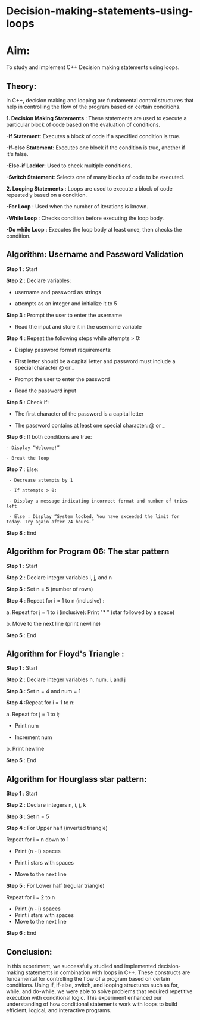 # Decision-making-statements-using-loops

# Aim: 
To study and implement C++ Decision making statements using loops.

## Theory:

In C++, decision making and looping are fundamental control structures that help in controlling the flow of the program based on certain conditions.

**1. Decision Making Statements** : 
These statements are used to execute a particular block of code based on the evaluation of conditions.

**-If Statement**: Executes a block of code if a specified condition is true.

**-If-else Statement**: Executes one block if the condition is true, another if it's false.

**-Else-if Ladder**: Used to check multiple conditions.

**-Switch Statement**: Selects one of many blocks of code to be executed.

**2. Looping Statements** :
Loops are used to execute a block of code repeatedly based on a condition.

**-For Loop** : Used when the number of iterations is known.

**-While Loop** : Checks condition before executing the loop body.

**-Do while Loop** : Executes the loop body at least once, then checks the condition.

## Algorithm: Username and Password Validation

**Step 1** : Start

**Step 2** : Declare variables:
 - username and password as strings

 - attempts as an integer and initialize it to 5

**Step 3** : Prompt the user to enter the username

  - Read the input and store it in the username variable

**Step 4** : Repeat the following steps while attempts > 0:

  - Display password format requirements:

  - First letter should be a capital letter and password must include a special character @ or _

  - Prompt the user to enter the password

  - Read the password input

**Step 5** : Check if:

   - The first character of the password is a capital letter

   - The password contains at least one special character: @ or _

**Step 6** : If both conditions are true:

    - Display “Welcome!”

    - Break the loop

**Step 7** : Else:

     - Decrease attempts by 1

     - If attempts > 0:

     - Display a message indicating incorrect format and number of tries left

     - Else : Display “System locked. You have exceeded the limit for today. Try again after 24 hours.”

**Step 8** : End

## Algorithm for Program 06: The star pattern

**Step 1** : Start

**Step 2** : Declare integer variables i, j, and n

**Step 3** : Set n = 5 (number of rows)

**Step 4** : Repeat for i = 1 to n (inclusive) :
  
   
   a. Repeat for j = 1 to i (inclusive): Print "* " (star followed by a space)
  
   
   b. Move to the next line (print newline)

**Step 5** : End

## Algorithm for Floyd's Triangle :

**Step 1** : Start

**Step 2** : Declare integer variables n, num, i, and j

**Step 3** : Set n = 4 and num = 1

**Step 4** :Repeat for i = 1 to n:
   

a. Repeat for j = 1 to i; 
    

- Print num
     

- Increment num
  

b. Print newline

**Step 5** : End


## Algorithm for Hourglass star pattern:

**Step 1** : Start

**Step 2** : Declare integers n, i, j, k

**Step 3** : Set n = 5

**Step 4** : For Upper half (inverted triangle)
  
 
  Repeat for i = n down to 1
   
- Print (n - i) spaces

- Print i stars with spaces

- Move to the next line

**Step 5** : For Lower half (regular triangle)
  
  
  Repeat for i = 2 to n

 - Print (n - i) spaces
 
 - Print i stars with spaces
 
 - Move to the next line

**Step 6** : End

## Conclusion:

In this experiment, we successfully studied and implemented decision-making statements in combination with loops in C++. These constructs are fundamental for controlling the flow of a program based on certain conditions. Using if, if-else, switch, and looping structures such as for, while, and do-while, we were able to solve problems that required repetitive execution with conditional logic. This experiment enhanced our understanding of how conditional statements work with loops to build efficient, logical, and interactive programs.






